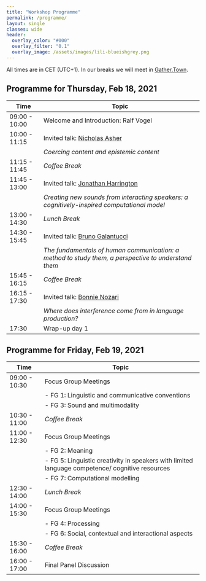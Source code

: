 ```yaml
---
title: "Workshop Programme"
permalink: /programme/
layout: single
classes: wide
header:
  overlay_color: "#000"
  overlay_filter: "0.1"
  overlay_image: /assets/images/lili-blueishgrey.png
---
```


All times are in CET (UTC+1). In our breaks we will meet in [Gather.Town](https://gather.town/app/BJiEyJSbv3zsAOdF/creativity2021).


## Programme for Thursday, Feb 18, 2021

| Time          | Topic                                |
| ------------- | ------------------------------------ |
| 09:00 - 10:00 | Welcome and Introduction: Ralf Vogel |
| 10:00 - 11:15 | Invited talk: [Nicholas Asher](https://www.irit.fr/~Nicholas.Asher/)          |
|               | _Coercing content and epistemic content_ |
| 11:15 - 11:45 | _Coffee Break_ |
| 11:45 - 13:00 | Invited talk: [Jonathan Harrington](https://www.phonetik.uni-muenchen.de/personen/professoren/harrington_jonathan/index.html) |
|               | _Creating new sounds from interacting speakers: a cognitively-inspired computational model_ |
| 13:00 - 14:30 | _Lunch Break_  |
| 14:30 - 15:45 | Invited talk: [Bruno Galantucci](https://sites.google.com/site/brunogalantucci/home)       |
|               | _The fundamentals of human communication: a method to study them, a perspective to understand them_ |
| 15:45 - 16:15 | _Coffee Break_ |
| 16:15 - 17:30 | Invited talk:  [Bonnie Nozari](https://www.cmu.edu/dietrich/psychology/people/core-training-faculty/n-bonnie-nozari.html)          |
|               | _Where does interference come from in language production?_ |
| 17:30         | Wrap-up day 1                        |



## Programme for Friday, Feb 19, 2021

| Time          | Topic                                            |
| ------------- | ------------------------------------------------ |
| 09:00 - 10:30 | Focus Group Meetings                             |
|               | - FG 1: Linguistic and communicative conventions |
|               | - FG 3: Sound and multimodality                  |
| 10:30 - 11:00 | _Coffee Break_                                   |
| 11:00 - 12:30 | Focus Group Meetings                             |
|               | - FG 2: Meaning                                  |
|               | - FG 5: Linguistic creativity in speakers with limited language competence/ cognitive resources |
|               | - FG 7: Computational modelling                  |
| 12:30 - 14:00 | _Lunch Break_                                    |
| 14:00 - 15:30 | Focus Group Meetings                             |
|               | - FG 4: Processing                               |
|               | - FG 6: Social, contextual and interactional aspects |
| 15:30 - 16:00 | _Coffee Break_                                   |
| 16:00 - 17:00 | Final Panel Discussion                           |

